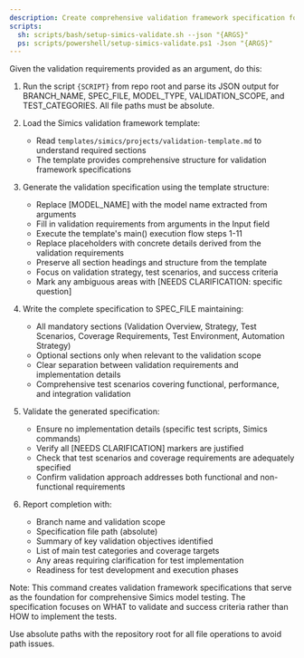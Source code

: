 ```yaml
---
description: Create comprehensive validation framework specification for Simics model validation
scripts:
  sh: scripts/bash/setup-simics-validate.sh --json "{ARGS}"
  ps: scripts/powershell/setup-simics-validate.ps1 -Json "{ARGS}"
---
```


Given the validation requirements provided as an argument, do this:

1. Run the script `{SCRIPT}` from repo root and parse its JSON output for BRANCH_NAME, SPEC_FILE, MODEL_TYPE, VALIDATION_SCOPE, and TEST_CATEGORIES. All file paths must be absolute.

2. Load the Simics validation framework template:
   - Read `templates/simics/projects/validation-template.md` to understand required sections
   - The template provides comprehensive structure for validation framework specifications

3. Generate the validation specification using the template structure:
   - Replace [MODEL_NAME] with the model name extracted from arguments
   - Fill in validation requirements from arguments in the Input field
   - Execute the template's main() execution flow steps 1-11
   - Replace placeholders with concrete details derived from the validation requirements
   - Preserve all section headings and structure from the template
   - Focus on validation strategy, test scenarios, and success criteria
   - Mark any ambiguous areas with [NEEDS CLARIFICATION: specific question]

4. Write the complete specification to SPEC_FILE maintaining:
   - All mandatory sections (Validation Overview, Strategy, Test Scenarios, Coverage Requirements, Test Environment, Automation Strategy)
   - Optional sections only when relevant to the validation scope
   - Clear separation between validation requirements and implementation details
   - Comprehensive test scenarios covering functional, performance, and integration validation

5. Validate the generated specification:
   - Ensure no implementation details (specific test scripts, Simics commands)
   - Verify all [NEEDS CLARIFICATION] markers are justified
   - Check that test scenarios and coverage requirements are adequately specified
   - Confirm validation approach addresses both functional and non-functional requirements

6. Report completion with:
   - Branch name and validation scope
   - Specification file path (absolute)
   - Summary of key validation objectives identified
   - List of main test categories and coverage targets
   - Any areas requiring clarification for test implementation
   - Readiness for test development and execution phases

Note: This command creates validation framework specifications that serve as the foundation for comprehensive Simics model testing. The specification focuses on WHAT to validate and success criteria rather than HOW to implement the tests.

Use absolute paths with the repository root for all file operations to avoid path issues.